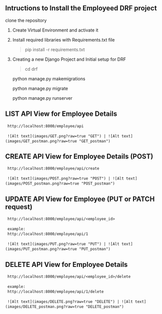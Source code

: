 ## Intructions to Install the Employeed DRF project

clone the repository


1. Create Virtual Environment and activate it

2. Install required libraries with Requirements.txt file
    > pip install -r requirements.txt

3. Creating a new Django Project and Initial setup for DRF
    > cd drf

    python manage.py makemigrations

    python manage.py migrate

    python manage.py runserver

## LIST API View for Employee Details
     http://localhost:8000/employee/api

     ![Alt text](images/GET.png?raw=true "GET") | ![Alt text](images/GET_postman.png?raw=true "GET_postman")


## CREATE API View for Employee Details (POST)
     http://localhost:8000/employee/api/create

     ![Alt text](images/POST.png?raw=true "POST") | ![Alt text](images/POST_postman.png?raw=true "POST_postman")


## UPDATE API View for Employee (PUT or PATCH request)
     http://localhost:8000/employee/api/<employee_id>
     
     example:
     http://localhost:8000/employee/api/1

     ![Alt text](images/PUT.png?raw=true "PUT") | ![Alt text](images/PUT_postman.png?raw=true "PUT_postman")

## DELETE API View for Employee Details
     http://localhost:8000/employee/api/<employee_id>/delete

     example:
     http://localhost:8000/employee/api/1/delete

     ![Alt text](images/DELETE.png?raw=true "DELETE") | ![Alt text](images/DELETE_postman.png?raw=true "DELETE_postman")